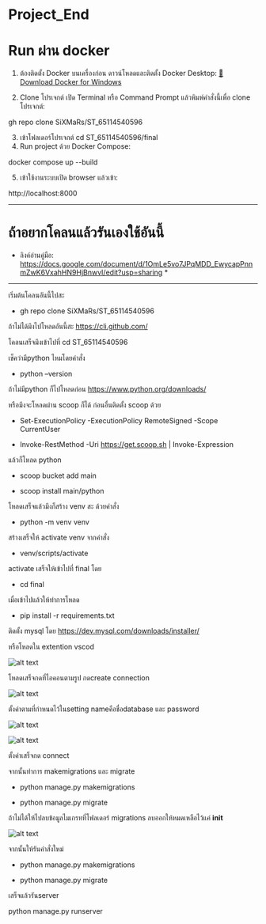 # Project_End

# Run ผ่าน docker 
1. ต้องติดตั้ง Docker บนเครื่องก่อน
ดาวน์โหลดและติดตั้ง Docker Desktop:
[🔗 Download Docker for Windows](https://www.docker.com/products/docker-desktop/)

2. Clone โปรเจกต์
เปิด Terminal หรือ Command Prompt แล้วพิมพ์คำสั่งนี้เพื่อ clone โปรเจกต์:

gh repo clone SiXMaRs/ST_65114540596

3. เข้าโฟลเดอร์โปรเจกต์
cd ST_65114540596/final
4. Run project ด้วย Docker Compose:
   
docker compose up --build

5. เข้าใช้งานระบบเปิด browser แล้วเข้า:
   
http://localhost:8000

---

# ถ้าอยากโคลนแล้วรันเองใช้อันนี้
* ลิงค์อ่านคู่มือ: https://docs.google.com/document/d/1OmLe5vo7JPqMDD_EwycapPnnmZwK6VxahHN9HjBnwvI/edit?usp=sharing *
---
เริ่มต้นโคลนอันนี้ไปสะ

- gh repo clone SiXMaRs/ST_65114540596

ถ้าไม่ได้มึงไปโหลดอันนี้สะ https://cli.github.com/

โคลนเสร็จมึงเข้าไปที่ cd ST_65114540596

เช็คว่ามีpython ไหมโดยคำสั่ง 

- python –version


ถ้าไม่มีpython ก็ไปโหลดก่อน https://www.python.org/downloads/

หรือมึงจะโหลดผ่าน scoop ก็ได้ ก่อนอื่นติดตั้ง scoop ด้วย

- Set-ExecutionPolicy -ExecutionPolicy RemoteSigned -Scope CurrentUser

- Invoke-RestMethod -Uri https://get.scoop.sh | Invoke-Expression


แล้วก็โหลด python 

- scoop bucket add main

- scoop install main/python


โหลดเสร็จแล้วมึงก็สร้าง venv สะ ด้วยคำสั่ง 

- python -m venv venv 

สร้างเสร็จให้ activate venv จากคำสั่ง

- venv/scripts/activate


activate เสร็จให้เข้าไปที่ final โดย

- cd final


เมื่อเข้าไปแล้วให้ทำการโหลด

- pip install -r requirements.txt


ติดตั้ง mysql โดย https://dev.mysql.com/downloads/installer/

หรือโหลดใน extention vscod

![alt text](image.png)


โหลดเสร็จกดที่ไอคอนตามรูป กดcreate connection 

![alt text](image-1.png)


ตั้งค่าตามที่กำหนดไว้ในsetting  nameคือชื่อdatabase และ password 

![alt text](image-2.png)

![alt text](image-3.png)

ตั้งค่าเสร็จกด connect 


จากนั้นทำการ makemigrations และ migrate

- python manage.py makemigrations

- python manage.py migrate


ถ้าไม่ได้ให้ไปลบข้อมูลไมเกรทที่โฟลเดอร์ migrations ลบออกให้หมดเหลือไว้แค่ __init__

![alt text](image-4.png)


จากนั้นให้รันคำสั่งใหม่ 

- python manage.py makemigrations

- python manage.py migrate


เสร็จแล้วรันserver

python manage.py runserver


